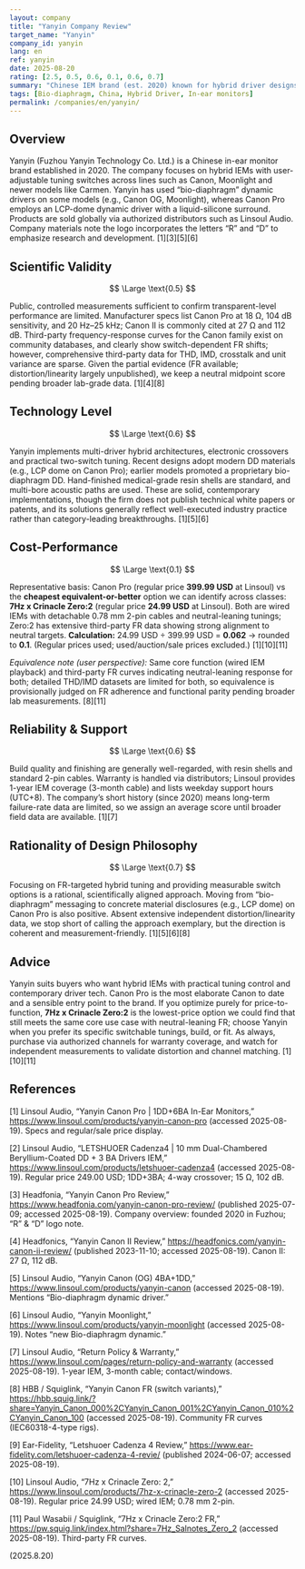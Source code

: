 ```yaml
---
layout: company
title: "Yanyin Company Review"
target_name: "Yanyin"
company_id: yanyin
lang: en
ref: yanyin
date: 2025-08-20
rating: [2.5, 0.5, 0.6, 0.1, 0.6, 0.7]
summary: "Chinese IEM brand (est. 2020) known for hybrid driver designs and selectable tuning; uses bio-diaphragm DDs on some models and an LCP-dome DD on Canon Pro"
tags: [Bio-diaphragm, China, Hybrid Driver, In-ear monitors]
permalink: /companies/en/yanyin/
---
```

## Overview

Yanyin (Fuzhou Yanyin Technology Co. Ltd.) is a Chinese in-ear monitor brand established in 2020. The company focuses on hybrid IEMs with user-adjustable tuning switches across lines such as Canon, Moonlight and newer models like Carmen. Yanyin has used “bio-diaphragm” dynamic drivers on some models (e.g., Canon OG, Moonlight), whereas Canon Pro employs an LCP-dome dynamic driver with a liquid-silicone surround. Products are sold globally via authorized distributors such as Linsoul Audio. Company materials note the logo incorporates the letters “R” and “D” to emphasize research and development. [1][3][5][6]

## Scientific Validity

$$ \Large \text{0.5} $$

Public, controlled measurements sufficient to confirm transparent-level performance are limited. Manufacturer specs list Canon Pro at 18 Ω, 104 dB sensitivity, and 20 Hz–25 kHz; Canon II is commonly cited at 27 Ω and 112 dB. Third-party frequency-response curves for the Canon family exist on community databases, and clearly show switch-dependent FR shifts; however, comprehensive third-party data for THD, IMD, crosstalk and unit variance are sparse. Given the partial evidence (FR available; distortion/linearity largely unpublished), we keep a neutral midpoint score pending broader lab-grade data. [1][4][8]

## Technology Level

$$ \Large \text{0.6} $$

Yanyin implements multi-driver hybrid architectures, electronic crossovers and practical two-switch tuning. Recent designs adopt modern DD materials (e.g., LCP dome on Canon Pro); earlier models promoted a proprietary bio-diaphragm DD. Hand-finished medical-grade resin shells are standard, and multi-bore acoustic paths are used. These are solid, contemporary implementations, though the firm does not publish technical white papers or patents, and its solutions generally reflect well-executed industry practice rather than category-leading breakthroughs. [1][5][6]

## Cost-Performance

$$ \Large \text{0.1} $$

Representative basis: Canon Pro (regular price **399.99 USD** at Linsoul) vs the **cheapest equivalent-or-better** option we can identify across classes: **7Hz x Crinacle Zero:2** (regular price **24.99 USD** at Linsoul). Both are wired IEMs with detachable 0.78 mm 2-pin cables and neutral-leaning tunings; Zero:2 has extensive third-party FR data showing strong alignment to neutral targets. **Calculation:** 24.99 USD ÷ 399.99 USD = **0.062** → rounded to **0.1**. (Regular prices used; used/auction/sale prices excluded.) [1][10][11]

*Equivalence note (user perspective):* Same core function (wired IEM playback) and third-party FR curves indicating neutral-leaning response for both; detailed THD/IMD datasets are limited for both, so equivalence is provisionally judged on FR adherence and functional parity pending broader lab measurements. [8][11]

## Reliability & Support

$$ \Large \text{0.6} $$

Build quality and finishing are generally well-regarded, with resin shells and standard 2-pin cables. Warranty is handled via distributors; Linsoul provides 1-year IEM coverage (3-month cable) and lists weekday support hours (UTC+8). The company’s short history (since 2020) means long-term failure-rate data are limited, so we assign an average score until broader field data are available. [1][7]

## Rationality of Design Philosophy

$$ \Large \text{0.7} $$

Focusing on FR-targeted hybrid tuning and providing measurable switch options is a rational, scientifically aligned approach. Moving from “bio-diaphragm” messaging to concrete material disclosures (e.g., LCP dome) on Canon Pro is also positive. Absent extensive independent distortion/linearity data, we stop short of calling the approach exemplary, but the direction is coherent and measurement-friendly. [1][5][6][8]

## Advice

Yanyin suits buyers who want hybrid IEMs with practical tuning control and contemporary driver tech. Canon Pro is the most elaborate Canon to date and a sensible entry point to the brand. If you optimize purely for price-to-function, **7Hz x Crinacle Zero:2** is the lowest-price option we could find that still meets the same core use case with neutral-leaning FR; choose Yanyin when you prefer its specific switchable tunings, build, or fit. As always, purchase via authorized channels for warranty coverage, and watch for independent measurements to validate distortion and channel matching. [1][10][11]

## References

[1] Linsoul Audio, “Yanyin Canon Pro | 1DD+6BA In-Ear Monitors,” https://www.linsoul.com/products/yanyin-canon-pro (accessed 2025-08-19). Specs and regular/sale price display.

[2] Linsoul Audio, “LETSHUOER Cadenza4 | 10 mm Dual-Chambered Beryllium-Coated DD + 3 BA Drivers IEM,” https://www.linsoul.com/products/letshuoer-cadenza4 (accessed 2025-08-19). Regular price 249.00 USD; 1DD+3BA; 4-way crossover; 15 Ω, 102 dB.

[3] Headfonia, “Yanyin Canon Pro Review,” https://www.headfonia.com/yanyin-canon-pro-review/ (published 2025-07-09; accessed 2025-08-19). Company overview: founded 2020 in Fuzhou; “R” & “D” logo note.

[4] Headfonics, “Yanyin Canon II Review,” https://headfonics.com/yanyin-canon-ii-review/ (published 2023-11-10; accessed 2025-08-19). Canon II: 27 Ω, 112 dB.

[5] Linsoul Audio, “Yanyin Canon (OG) 4BA+1DD,” https://www.linsoul.com/products/yanyin-canon (accessed 2025-08-19). Mentions “Bio-diaphragm dynamic driver.”

[6] Linsoul Audio, “Yanyin Moonlight,” https://www.linsoul.com/products/yanyin-moonlight (accessed 2025-08-19). Notes “new Bio-diaphragm dynamic.”

[7] Linsoul Audio, “Return Policy & Warranty,” https://www.linsoul.com/pages/return-policy-and-warranty (accessed 2025-08-19). 1-year IEM, 3-month cable; contact/windows.

[8] HBB / Squiglink, “Yanyin Canon FR (switch variants),” https://hbb.squig.link/?share=Yanyin_Canon_000%2CYanyin_Canon_001%2CYanyin_Canon_010%2CYanyin_Canon_100 (accessed 2025-08-19). Community FR curves (IEC60318-4-type rigs).

[9] Ear-Fidelity, “Letshuoer Cadenza 4 Review,” https://www.ear-fidelity.com/letshuoer-cadenza-4-revie/ (published 2024-06-07; accessed 2025-08-19).

[10] Linsoul Audio, “7Hz x Crinacle Zero: 2,” https://www.linsoul.com/products/7hz-x-crinacle-zero-2 (accessed 2025-08-19). Regular price 24.99 USD; wired IEM; 0.78 mm 2-pin.

[11] Paul Wasabii / Squiglink, “7Hz x Crinacle Zero:2 FR,” https://pw.squig.link/index.html?share=7Hz_Salnotes_Zero_2 (accessed 2025-08-19). Third-party FR curves.

(2025.8.20)

